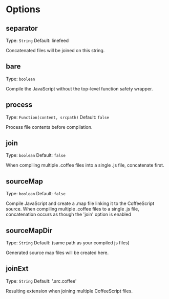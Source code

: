 # Options

## separator
Type: `String`
Default: linefeed

Concatenated files will be joined on this string.

## bare
Type: `boolean`

Compile the JavaScript without the top-level function safety wrapper.

## process
Type: `Function(content, srcpath)`
Default: `false`

Process file contents before compilation.

## join
Type: `boolean`
Default: `false`

When compiling multiple .coffee files into a single .js file, concatenate first.

## sourceMap
Type: `boolean`
Default: `false`

Compile JavaScript and create a .map file linking it to the CoffeeScript source. When compiling multiple .coffee files to a single .js file, concatenation occurs as though the 'join' option is enabled

## sourceMapDir
Type: `String`
Default: (same path as your compiled js files)

Generated source map files will be created here.

## joinExt
Type: `String`
Default: '.src.coffee'

Resulting extension when joining multiple CoffeeScript files.
